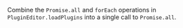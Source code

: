 Combine the `Promise.all` and `forEach` operations in `PluginEditor.loadPlugins`
into a single call to `Promise.all`.
